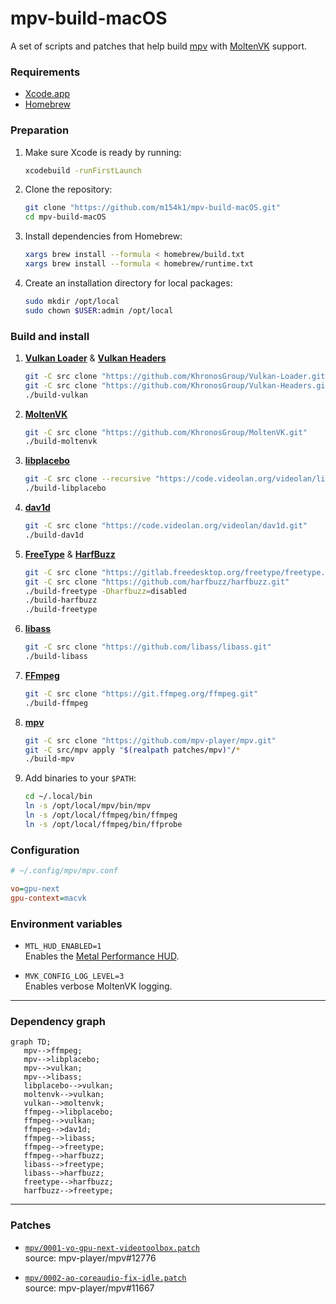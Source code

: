 # mpv-build-macOS
A set of scripts and patches that help build [mpv](https://mpv.io) with [MoltenVK](https://github.com/KhronosGroup/MoltenVK) support.  

### Requirements
- [Xcode.app](https://developer.apple.com/xcode/)
- [Homebrew](https://brew.sh)

### Preparation
1. Make sure Xcode is ready by running:  

   ```sh
   xcodebuild -runFirstLaunch
   ```

2. Clone the repository:  

   ```sh
   git clone "https://github.com/m154k1/mpv-build-macOS.git"
   cd mpv-build-macOS
   ```

3. Install dependencies from Homebrew:  

   ```sh
   xargs brew install --formula < homebrew/build.txt
   xargs brew install --formula < homebrew/runtime.txt
   ```

4. Create an installation directory for local packages:  

   ```sh
   sudo mkdir /opt/local
   sudo chown $USER:admin /opt/local
   ```

### Build and install
1. [**Vulkan Loader**](https://github.com/KhronosGroup/Vulkan-Loader) & [**Vulkan Headers**](https://github.com/KhronosGroup/Vulkan-Headers)  

   ```sh
   git -C src clone "https://github.com/KhronosGroup/Vulkan-Loader.git"
   git -C src clone "https://github.com/KhronosGroup/Vulkan-Headers.git"
   ./build-vulkan
   ```

2. [**MoltenVK**](https://github.com/KhronosGroup/MoltenVK)  

   ```sh
   git -C src clone "https://github.com/KhronosGroup/MoltenVK.git"
   ./build-moltenvk
   ```

3. [**libplacebo**](https://code.videolan.org/videolan/libplacebo)  

   ```sh
   git -C src clone --recursive "https://code.videolan.org/videolan/libplacebo.git"
   ./build-libplacebo
   ```

4. [**dav1d**](https://code.videolan.org/videolan/dav1d)  

   ```sh
   git -C src clone "https://code.videolan.org/videolan/dav1d.git"
   ./build-dav1d
   ```

5. [**FreeType**](https://gitlab.freedesktop.org/freetype/freetype) & [**HarfBuzz**](https://github.com/harfbuzz/harfbuzz)  

   ```sh
   git -C src clone "https://gitlab.freedesktop.org/freetype/freetype.git"
   git -C src clone "https://github.com/harfbuzz/harfbuzz.git"
   ./build-freetype -Dharfbuzz=disabled
   ./build-harfbuzz
   ./build-freetype
   ```

6. [**libass**](https://github.com/libass/libass)  

   ```sh
   git -C src clone "https://github.com/libass/libass.git"
   ./build-libass
   ```

7. [**FFmpeg**](https://git.ffmpeg.org/ffmpeg.git)  

   ```sh
   git -C src clone "https://git.ffmpeg.org/ffmpeg.git"
   ./build-ffmpeg
   ```

8. [**mpv**](https://github.com/mpv-player/mpv)  

   ```sh
   git -C src clone "https://github.com/mpv-player/mpv.git"
   git -C src/mpv apply "$(realpath patches/mpv)"/*
   ./build-mpv
   ```

9. Add binaries to your `$PATH`:  

   ```sh
   cd ~/.local/bin
   ln -s /opt/local/mpv/bin/mpv
   ln -s /opt/local/ffmpeg/bin/ffmpeg
   ln -s /opt/local/ffmpeg/bin/ffprobe
   ```

### Configuration

```cfg
# ~/.config/mpv/mpv.conf

vo=gpu-next
gpu-context=macvk
```

### Environment variables

- `MTL_HUD_ENABLED=1`  
  Enables the [Metal Performance HUD](https://developer.apple.com/documentation/xcode/monitoring-your-metal-apps-graphics-performance).  

- `MVK_CONFIG_LOG_LEVEL=3`  
  Enables verbose MoltenVK logging.  

---

### Dependency graph

```mermaid
graph TD;
   mpv-->ffmpeg;
   mpv-->libplacebo;
   mpv-->vulkan;
   mpv-->libass;
   libplacebo-->vulkan;
   moltenvk-->vulkan;
   vulkan-->moltenvk;
   ffmpeg-->libplacebo;
   ffmpeg-->vulkan;
   ffmpeg-->dav1d;
   ffmpeg-->libass;
   ffmpeg-->freetype;
   ffmpeg-->harfbuzz;
   libass-->freetype;
   libass-->harfbuzz;
   freetype-->harfbuzz;
   harfbuzz-->freetype;
```

---

### Patches

- [`mpv/0001-vo-gpu-next-videotoolbox.patch`](/patches/mpv/0001-vo-gpu-next-videotoolbox.patch)  
  source: mpv-player/mpv#12776  

- [`mpv/0002-ao-coreaudio-fix-idle.patch`](/patches/mpv/0002-ao-coreaudio-fix-idle.patch)  
  source: mpv-player/mpv#11667  
